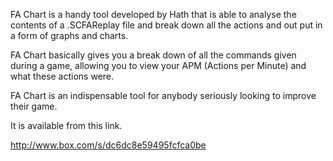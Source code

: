 FA Chart is a handy tool developed by Hath that is able to analyse the
contents of a .SCFAReplay file and break down all the actions and out
put in a form of graphs and charts.

FA Chart basically gives you a break down of all the commands given
during a game, allowing you to view your APM (Actions per Minute) and
what these actions were.

FA Chart is an indispensable tool for anybody seriously looking to
improve their game.

It is available from this link.

<http://www.box.com/s/dc6dc8e59495fcfca0be>